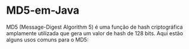 # MD5-em-Java

MD5 (Message-Digest Algorithm 5) é uma função de hash criptográfica amplamente utilizada que gera um valor de hash de 128 bits. Aqui estão alguns usos comuns para o MD5:
